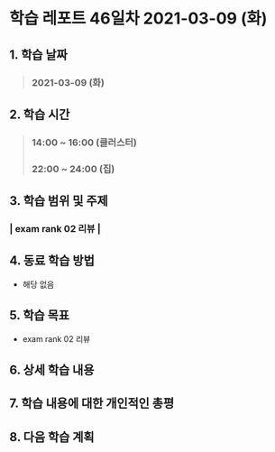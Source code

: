 # 학습 레포트 46일차 2021-03-09 (화)

## 1. 학습 날짜
> ### 2021-03-09 (화)

## 2. 학습 시간
> ### 14:00 ~ 16:00 (클러스터)
> ### 22:00 ~ 24:00 (집)

## 3. 학습 범위 및 주제
### | exam rank 02 리뷰 |

## 4. 동료 학습 방법
- 해당 없음

## 5. 학습 목표
- exam rank 02 리뷰

## 6. 상세 학습 내용

## 7. 학습 내용에 대한 개인적인 총평

## 8. 다음 학습 계획

